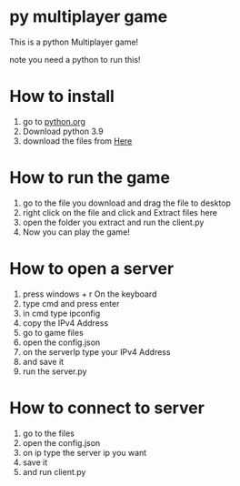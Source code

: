 # py multiplayer game

This is a python Multiplayer game!

note you need a python to run this!

# How to install

1. go to [python.org](https://www.python.org/)
2. Download python 3.9
3. download the files from [Here](https://github.com/pronoob742/py-multiplayer-game/archive/refs/heads/main.zip)


# How to run the game

1. go to the file you download and drag the file to desktop
2. right click on the file and click and Extract files here
3. open the folder you extract and run the client.py
4. Now you can play the game!

# How to open a server 

1. press windows + r On the keyboard
2. type cmd and press enter
3. in cmd type ipconfig
4. copy the IPv4 Address
5. go to game files 
6. open the config.json 
7. on the serverIp type your IPv4 Address
8. and save it
9. run the server.py

# How to connect to server

1. go to the files
2. open the config.json
3. on ip type the server ip you want
4. save it
5. and run client.py

